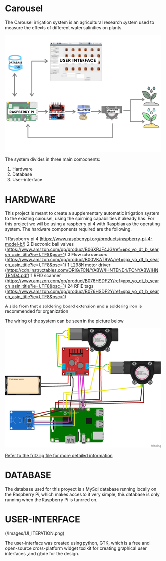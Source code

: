 # Carousel

The Carousel irrigation system is an agricultural research system used to measure the effects of different water salinities on plants.

![Flow chart](/Images/Flow_Chart.png)


The system divides in three main components:
   1. Hardware 
   2. Database 
   3. User-interface 
   
# HARDWARE

This project is meant to create a supplementary automatic irrigation system to the existing carousel, using the spinning capabilities it already has. For this project we will be using a raspberry pi 4 with Raspbian as the operating system. The hardware components required are the following. 

   1 Raspberry pi 4 (https://www.raspberrypi.org/products/raspberry-pi-4-model-b/)
   2  Electronic ball valves (https://www.amazon.com/gp/product/B06XRJF4JG/ref=ppx_yo_dt_b_search_asin_title?ie=UTF8&psc=1)
   2 Flow rate sensors (https://www.amazon.com/gp/product/B00VKAT9VA/ref=ppx_yo_dt_b_search_asin_title?ie=UTF8&psc=1)
   1 L298N motor driver (https://cdn.instructables.com/ORIG/FCN/YABW/IHNTEND4/FCNYABWIHNTEND4.pdf)
   1 RFID scanner (https://www.amazon.com/gp/product/B076HSDF2Y/ref=ppx_yo_dt_b_search_asin_title?ie=UTF8&psc=1)
   24 RFID tags (https://www.amazon.com/gp/product/B076HSDF2Y/ref=ppx_yo_dt_b_search_asin_title?ie=UTF8&psc=1)

A side from that a soldering board extension and a soldering iron is recommended for organization

The wiring of the system can be seen in the picture below:

![Wiring Diagram](/Images/Carousel_Wiring_diagram_bb.png) 

[Refer to the fritzing file for more detailed information]( /Carousel_Wiring_diagram.fzz)


# DATABASE

The database used for this proyect is a MySql database running locally on the Raspberry Pi, which makes acces to it very simple, this database is only running when the Raspberry Pi is tunrned on.

# USER-INTERFACE


(/Images/UI_ITERATION.png) 

The user-interface was created using python, GTK, which is a free and open-source cross-platform widget toolkit for creating graphical user interfaces ,and glade for the design.
